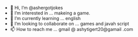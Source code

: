 - 👋 Hi, I’m @ashergotjokes
- 👀 I’m interested in ... makeing a game.
- 🌱 I’m currently learning ... english
- 💞️ I’m looking to collaborate on ... games and javah script 
- 📫 How to reach me ... gmail @ ashytigert20@gamail .com

<!---
ashergotjokes/ashergotjokes is a ✨ special ✨ repository because its `README.md` (this file) appears on your GitHub profile.
You can click the Preview link to take a look at your changes.
--->
